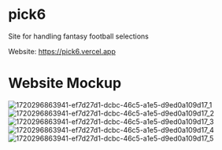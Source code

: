 # pick6
Site for handling fantasy football selections

Website: https://pick6.vercel.app

# Website Mockup
![1720296863941-ef7d27d1-dcbc-46c5-a1e5-d9ed0a109d17_1](https://github.com/hfsyntax/pick6/assets/52133373/4b4b2dfd-c5fa-415b-85ac-6c70f9090fe2)
![1720296863941-ef7d27d1-dcbc-46c5-a1e5-d9ed0a109d17_2](https://github.com/hfsyntax/pick6/assets/52133373/992866b4-e8bc-45aa-b51d-661886cfd6ec)
![1720296863941-ef7d27d1-dcbc-46c5-a1e5-d9ed0a109d17_3](https://github.com/hfsyntax/pick6/assets/52133373/47431180-3c35-44fe-a319-0b658dc986f5)
![1720296863941-ef7d27d1-dcbc-46c5-a1e5-d9ed0a109d17_4](https://github.com/hfsyntax/pick6/assets/52133373/a39b725d-6c5d-4fe9-9c0d-879843995630)
![1720296863941-ef7d27d1-dcbc-46c5-a1e5-d9ed0a109d17_5](https://github.com/hfsyntax/pick6/assets/52133373/574d851b-6bf8-489e-85e5-22e0fcad9c6f)
